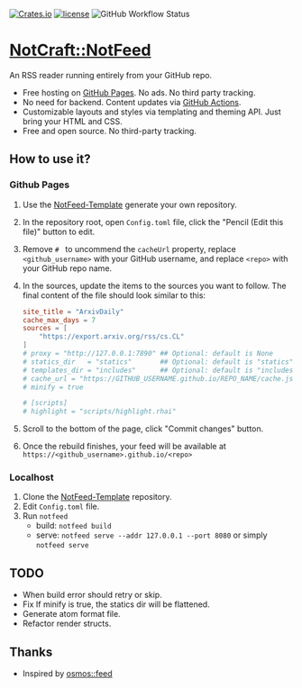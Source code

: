 [![Crates.io](https://img.shields.io/crates/v/notfeed.svg)](https://crates.io/crates/notfeed)
[![license](https://img.shields.io/github/license/notcraft/notfeed.svg?maxAge=86400)](LICENSE)
![GitHub Workflow Status](https://img.shields.io/github/workflow/status/notcraft/notfeed/CICD)

# [NotCraft::NotFeed](https://notcraft.alongwy.top/NotFeed/)

An RSS reader running entirely from your GitHub repo.

- Free hosting on [GitHub Pages](https://pages.github.com/). No ads. No third party tracking.
- No need for backend. Content updates via [GitHub Actions](https://github.com/features/actions).
- Customizable layouts and styles via templating and theming API. Just bring your HTML and CSS.
- Free and open source. No third-party tracking.

## How to use it?

### Github Pages

1. Use the [NotFeed-Template](https://github.com/NotCraft/NotFeed-Template) generate your own repository.
2. In the repository root, open `Config.toml` file, click the "Pencil (Edit this file)" button to edit.
3. Remove `# ` to uncommend the `cacheUrl` property, replace `<github_username>` with your GitHub username, and
   replace `<repo>` with your GitHub repo name.
4. In the sources, update the items to the sources you want to follow. The final content of the file should look similar
   to this:

   ```toml
   site_title = "ArxivDaily"
   cache_max_days = 7
   sources = [
       "https://export.arxiv.org/rss/cs.CL"
   ]
   # proxy = "http://127.0.0.1:7890" ## Optional: default is None
   # statics_dir   = "statics"       ## Optional: default is "statics"
   # templates_dir = "includes"      ## Optional: default is "includes"
   # cache_url = "https://GITHUB_USERNAME.github.io/REPO_NAME/cache.json"
   # minify = true
   
   # [scripts]
   # highlight = "scripts/highlight.rhai"
   ```

5. Scroll to the bottom of the page, click "Commit changes" button.
6. Once the rebuild finishes, your feed will be available at `https://<github_username>.github.io/<repo>`

### Localhost

1. Clone the [NotFeed-Template](https://github.com/NotCraft/NotFeed-Template) repository.
2. Edit `Config.toml` file.
3. Run `notfeed`
    + build: `notfeed build`
    + serve: `notfeed serve --addr 127.0.0.1 --port 8080` or simply `notfeed serve`

## TODO

+ When build error should retry or skip.
+ Fix If minify is true, the statics dir will be flattened.
+ Generate atom format file.
+ Refactor render structs.

## Thanks

+ Inspired by [osmos::feed](https://github.com/osmoscraft/osmosfeed)
